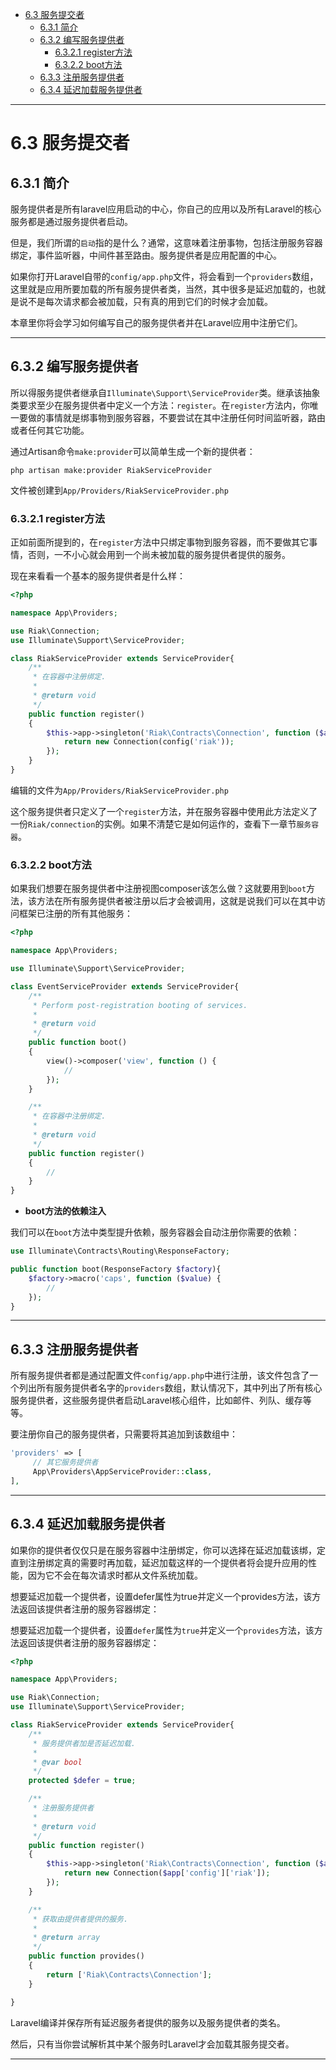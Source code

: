 <!--toc-->

- [6.3 服务提交者](#63-服务提交者)
	- [6.3.1 简介](#631-简介)
	- [6.3.2 编写服务提供者](#632-编写服务提供者)
		- [6.3.2.1 register方法](#6321-register方法)
		- [6.3.2.2 boot方法](#6322-boot方法)
	- [6.3.3 注册服务提供者](#633-注册服务提供者)
	- [6.3.4 延迟加载服务提供者](#634-延迟加载服务提供者)

<!-- tocstop -->

-----

# 6.3 服务提交者

## 6.3.1 简介

服务提供者是所有laravel应用启动的中心，你自己的应用以及所有Laravel的核心服务都是通过服务提供者启动。

但是，我们所谓的`启动`指的是什么？通常，这意味着注册事物，包括注册服务容器绑定，事件监听器，中间件甚至路由。服务提供者是应用配置的中心。

如果你打开Laravel自带的`config/app.php`文件，将会看到一个`providers`数组，这里就是应用所要加载的所有服务提供者类，当然，其中很多是延迟加载的，也就是说不是每次请求都会被加载，只有真的用到它们的时候才会加载。

本章里你将会学习如何编写自己的服务提供者并在Laravel应用中注册它们。

--------------------------------------------------------------------------------

## 6.3.2 编写服务提供者

所以得服务提供者继承自`Illuminate\Support\ServiceProvider`类。继承该抽象类要求至少在服务提供者中定义一个方法：`register`。在`register`方法内，你唯一要做的事情就是绑事物到服务容器，不要尝试在其中注册任何时间监听器，路由或者任何其它功能。

通过Artisan命令`make:provider`可以简单生成一个新的提供者：

```
php artisan make:provider RiakServiceProvider
```

文件被创建到`App/Providers/RiakServiceProvider.php`

### 6.3.2.1 register方法

正如前面所提到的，在`register`方法中只绑定事物到服务容器，而不要做其它事情，否则，一不小心就会用到一个尚未被加载的服务提供者提供的服务。

现在来看看一个基本的服务提供者是什么样：

```php
<?php

namespace App\Providers;

use Riak\Connection;
use Illuminate\Support\ServiceProvider;

class RiakServiceProvider extends ServiceProvider{
    /**
     * 在容器中注册绑定.
     *
     * @return void
     */
    public function register()
    {
        $this->app->singleton('Riak\Contracts\Connection', function ($app) {
            return new Connection(config('riak'));
        });
    }
}
```

编辑的文件为`App/Providers/RiakServiceProvider.php`

这个服务提供者只定义了一个`register`方法，并在服务容器中使用此方法定义了一份`Riak/connection`的实例。如果不清楚它是如何运作的，查看下一章节`服务容器`。

### 6.3.2.2 boot方法

如果我们想要在服务提供者中注册视图composer该怎么做？这就要用到`boot`方法，该方法在所有服务提供者被注册以后才会被调用，这就是说我们可以在其中访问框架已注册的所有其他服务：

```php
<?php

namespace App\Providers;

use Illuminate\Support\ServiceProvider;

class EventServiceProvider extends ServiceProvider{
    /**
     * Perform post-registration booting of services.
     *
     * @return void
     */
    public function boot()
    {
        view()->composer('view', function () {
            //
        });
    }

    /**
     * 在容器中注册绑定.
     *
     * @return void
     */
    public function register()
    {
        //
    }
}
```

- **boot方法的依赖注入**

我们可以在`boot`方法中类型提升依赖，服务容器会自动注册你需要的依赖：

```php
use Illuminate\Contracts\Routing\ResponseFactory;

public function boot(ResponseFactory $factory){
    $factory->macro('caps', function ($value) {
        //
    });
}
```

--------------------------------------------------------------------------------

## 6.3.3 注册服务提供者

所有服务提供者都是通过配置文件`config/app.php`中进行注册，该文件包含了一个列出所有服务提供者名字的`providers`数组，默认情况下，其中列出了所有核心服务提供者，这些服务提供者启动Laravel核心组件，比如邮件、列队、缓存等等。

要注册你自己的服务提供者，只需要将其追加到该数组中：

```php
'providers' => [
     // 其它服务提供者
     App\Providers\AppServiceProvider::class,
],
```

--------------------------------------------------------------------------------

## 6.3.4 延迟加载服务提供者

如果你的提供者仅仅只是在服务容器中注册绑定，你可以选择在延迟加载该绑，定直到注册绑定真的需要时再加载，延迟加载这样的一个提供者将会提升应用的性能，因为它不会在每次请求时都从文件系统加载。

想要延迟加载一个提供者，设置defer属性为true并定义一个provides方法，该方法返回该提供者注册的服务容器绑定：

想要延迟加载一个提供者，设置`defer`属性为`true`并定义一个`provides`方法，该方法返回该提供者注册的服务容器绑定：

```php
<?php

namespace App\Providers;

use Riak\Connection;
use Illuminate\Support\ServiceProvider;

class RiakServiceProvider extends ServiceProvider{
    /**
     * 服务提供者加是否延迟加载.
     *
     * @var bool
     */
    protected $defer = true;

    /**
     * 注册服务提供者
     *
     * @return void
     */
    public function register()
    {
        $this->app->singleton('Riak\Contracts\Connection', function ($app) {
            return new Connection($app['config']['riak']);
        });
    }

    /**
     * 获取由提供者提供的服务.
     *
     * @return array
     */
    public function provides()
    {
        return ['Riak\Contracts\Connection'];
    }

}
```

Laravel编译并保存所有延迟服务者提供的服务以及服务提供者的类名。

然后，只有当你尝试解析其中某个服务时Laravel才会加载其服务提交者。

--------------------------------------------------------------------------------
